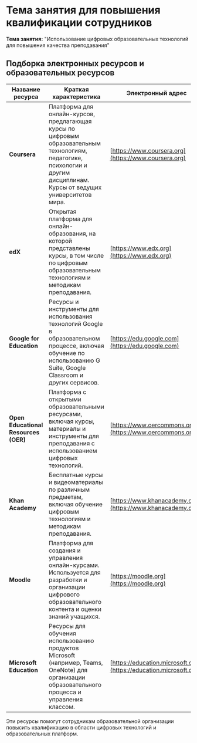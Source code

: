 # Тема занятия для повышения квалификации сотрудников

**Тема занятия:** "Использование цифровых образовательных технологий для повышения качества преподавания"

## Подборка электронных ресурсов и образовательных ресурсов

| **Название ресурса**                    | **Краткая характеристика**                                                                                                                                                             | **Электронный адрес**                        |
|-----------------------------------------|----------------------------------------------------------------------------------------------------------------------------------------------------------------------------------------|---------------------------------------------|
| **Coursera**                            | Платформа для онлайн-курсов, предлагающая курсы по цифровым образовательным технологиям, педагогике, психологии и другим дисциплинам. Курсы от ведущих университетов мира.          | [https://www.coursera.org](https://www.coursera.org)      |
| **edX**                                 | Открытая платформа для онлайн-образования, на которой представлены курсы, в том числе по цифровым образовательным технологиям и методикам преподавания.                            | [https://www.edx.org](https://www.edx.org)            |
| **Google for Education**                | Ресурсы и инструменты для использования технологий Google в образовательном процессе, включая обучение по использованию G Suite, Google Classroom и других сервисов.                  | [https://edu.google.com](https://edu.google.com)  |
| **Open Educational Resources (OER)**    | Платформа с открытыми образовательными ресурсами, включая курсы, материалы и инструменты для преподавания с использованием цифровых технологий.                                       | [https://www.oercommons.org](https://www.oercommons.org) |
| **Khan Academy**                        | Бесплатные курсы и видеоматериалы по различным предметам, включая обучение цифровым технологиям и методикам преподавания.                                                              | [https://www.khanacademy.org](https://www.khanacademy.org)  |
| **Moodle**                              | Платформа для создания и управления онлайн-курсами. Используется для разработки и организации цифрового образовательного контента и оценки знаний учащихся.                       | [https://moodle.org](https://moodle.org)        |
| **Microsoft Education**                 | Ресурсы для обучения использованию продуктов Microsoft (например, Teams, OneNote) для организации образовательного процесса и управления классом.                                      | [https://education.microsoft.com](https://education.microsoft.com)  |

Эти ресурсы помогут сотрудникам образовательной организации повысить квалификацию в области цифровых технологий и образовательных платформ.
